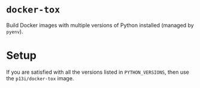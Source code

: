 # `docker-tox`

Build Docker images with multiple versions of Python installed (managed by `pyenv`).

# Setup

If you are satisfied with all the versions listed in `PYTHON_VERSIONS`, then use the `p13i/docker-tox` image.
